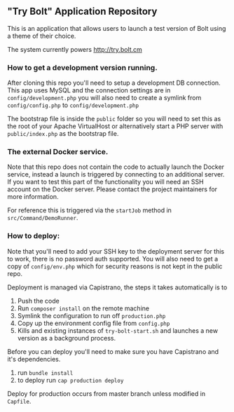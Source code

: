 ## "Try Bolt" Application Repository

This is an application that allows users to launch a test version of Bolt using a theme of their choice.

The system currently powers http://try.bolt.cm

### How to get a development version running.

After cloning this repo you'll need to setup a development DB connection. This app uses MySQL and the connection
settings are in `config/development.php` you will also need to create a symlink from `config/config.php` to 
`config/development.php`

The bootstrap file is inside the `public` folder so you will need to set this as the root of your Apache 
VirtualHost or alternatively start a PHP server with `public/index.php` as the bootstrap file.

### The external Docker service.

Note that this repo does not contain the code to actually launch the Docker service, instead a launch is triggered
by connecting to an additional server. If you want to test this part of the functionality you will need an SSH
account on the Docker server. Please contact the project maintainers for more information.

For reference this is triggered via the `startJob` method in `src/Command/DemoRunner`.

### How to deploy:

Note that you'll need to add your SSH key to the deployment server for this to work, there is no password auth
supported. You will also need to get a copy of `config/env.php` which for security reasons is not kept in the 
public repo.

Deployment is managed via Capistrano, the steps it takes automatically is to

1. Push the code
2. Run `composer install` on the remote machine 
3. Symlink the configuration to run off `production.php`
4. Copy up the environment config file from `config.php`
5. Kills and existing instances of `try-bolt-start.sh` and launches a new version as a background process.


Before you can deploy you'll need to make sure you have Capistrano and it's dependencies.
1. run `bundle install`
2. to deploy run `cap production deploy`

Deploy for production occurs from master branch unless modified in `Capfile`.
